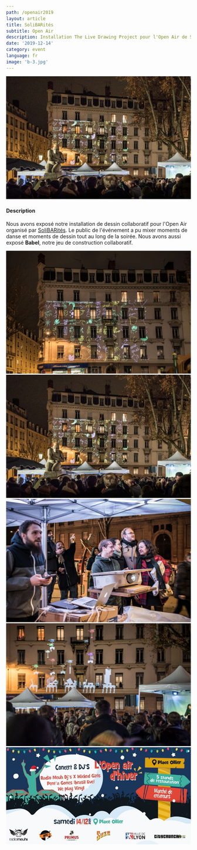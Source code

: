 ```yaml
---
path: /openair2019
layout: article
title: SoliBARités
subtitle: Open Air
description: Installation The Live Drawing Project pour l'Open Air de SoliBARités
date: '2019-12-14'
category: event
language: fr
image: 'b-3.jpg'
---
```


![Cover](b-2.jpg)

#### Description

Nous avons exposé notre installation de dessin collaboratif pour l'Open Air organisé par [SoliBARités](https://www.facebook.com/solibarites/).
Le public de l'événement a pu mixer moments de danse et moments de dessin tout au long de la soirée. Nous avons aussi exposé **Babel**, notre jeu de construction collaboratif.

<photo-grid>
<img src="b-1.jpg"/>
<img src="b-2.jpg"/>
<img src="b-3.jpg"/>
<img src="b-4.jpg"/>
<img src="cover.jpg"/>
</photo-grid>
